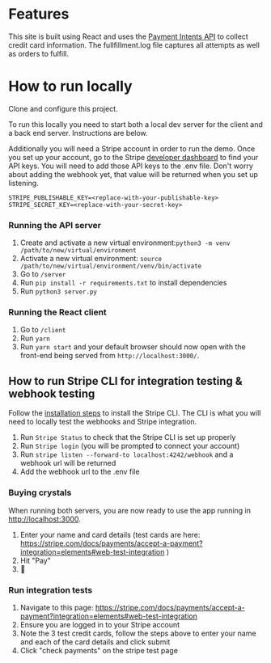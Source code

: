 # Features

This site is built using React and uses the [Payment Intents API](https://stripe.com/docs/payments/payment-intents) to collect credit card information. The fullfillment.log file captures all attempts as well as orders to fulfill.

# How to run locally

Clone and configure this project.

To run this locally you need to start both a local dev server for the client and a back end server. Instructions are below.

Additionally you will need a Stripe account in order to run the demo. Once you set up your account, go to the Stripe [developer dashboard](https://stripe.com/docs/development/quickstart#api-keys) to find your API keys. You will need to add those API keys to the .env file. Don't worry about adding the webhook yet, that value will be returned when you set up listening.

```
STRIPE_PUBLISHABLE_KEY=<replace-with-your-publishable-key>
STRIPE_SECRET_KEY=<replace-with-your-secret-key>
```

### Running the API server

1. Create and activate a new virtual environment:`python3 -m venv /path/to/new/virtual/environment`
2. Activate a new virtual environment: `source /path/to/new/virtual/environment/venv/bin/activate`
2. Go to `/server`
3. Run `pip install -r requirements.txt` to install dependencies
4. Run `python3 server.py`

### Running the React client

1. Go to `/client`
1. Run `yarn`
1. Run `yarn start` and your default browser should now open with the front-end being served from `http://localhost:3000/`.

## How to run Stripe CLI for integration testing & webhook testing

Follow the [installation steps](https://github.com/stripe/stripe-cli#installation) to install the Stripe CLI. The CLI is what you will need to locally test the webhooks and Stripe integration.

1. Run `Stripe Status` to check that the Stripe CLI is set up properly
2. Run `Stripe login` (you will be prompted to connect your account)
3. Run `stripe listen --forward-to localhost:4242/webhook` and a webhook url will be returned
4. Add the webhook url to the .env file

### Buying crystals

When running both servers, you are now ready to use the app running in [http://localhost:3000](http://localhost:3000).

1. Enter your name and card details (test cards are here: https://stripe.com/docs/payments/accept-a-payment?integration=elements#web-test-integration )
1. Hit "Pay"
1. 🎉

### Run integration tests
1. Navigate to this page: https://stripe.com/docs/payments/accept-a-payment?integration=elements#web-test-integration
2. Ensure you are logged in to your Stripe account
3. Note the 3 test credit cards, follow the steps above to enter your name and each of the card details and click submit
4. Click "check payments" on the stripe test page
